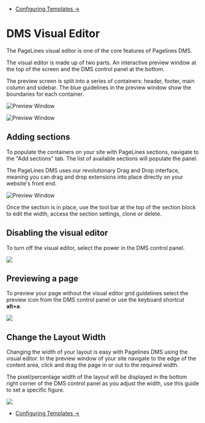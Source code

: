 <div class="row-fluid">
	<div class="span12">
		<ul class="pager">
  			<li class="pull-right"><a href="http://docs.pagelines.com/configure/configure-templates">Configuring Templates &rarr;</a></li>
		</ul>
	</div>
</div>

# DMS Visual Editor #

The PageLines visual editor is one of the core features of Pagelines DMS.

The visual editor is made up of two parts. An interactive preview window at the top of the screen and the DMS control panel at the bottom.

The preview screen is split into a series of containers: header, footer, main column and sidebar.  The blue guidelines in the preview window show the boundaries for each container.

![Preview Window](https://raw.github.com/pagelines/Docs/master/gh-pages-template/public/img/preview-window.png "Preview Window")

![Preview Window](https://raw.github.com/pagelines/Docs/master/gh-pages-template/public/img/dms-control-panel.png "DMS control panel")

## Adding sections ##

To populate the containers on your site with PageLines sections, navigate to the "Add sections" tab. The list of available sections will populate the panel.

The PageLines DMS uses our revolutionary Drag and Drop interface, meaning you can drag and drop extensions into place directly on your website's front end.

![Preview Window](https://raw.github.com/pagelines/Docs/master/gh-pages-template/public/img/adding-sections.png "DMS control panel")

Once the section is in place, use the tool bar at the top of the section block to edit the width, access the section settings, clone or delete.

## Disabling the visual editor ##

To turn off the visual editor, select the power in the DMS control panel.

![](https://raw.github.com/pagelines/Docs/master/gh-pages-template/public/img/disable-editor.jpg)

## Previewing a page ##

To preview your page without the visual editor grid guidelines select the preview icon from the DMS control panel or use the keyboard shortcut **alt+a**.

![](https://raw.github.com/pagelines/Docs/master/gh-pages-template/public/img/preview-mode.jpg)

## Change the Layout Width ##

Changing the width of your layout is easy with Pagelines DMS using the visual editor. In the preview window of your site navigate to the edge of the content area, click and drag the page in or out to the required width.

The pixel/percentage width of the layout will be displayed in the bottom right corner of the DMS control panel as you adjust the width, use this guide to set a specific figure.

![](https://raw.github.com/pagelines/Docs/master/gh-pages-template/public/img/change-width.jpg)


<div class="row-fluid">
	<div class="span12">
		<ul class="pager">
  			<li class="pull-right"><a href="http://docs.pagelines.com/configure/configure-templates">Configuring Templates &rarr;</a></li>
		</ul>
	</div>
</div>